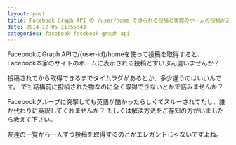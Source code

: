 ```yaml
---
layout: post
title: Facebook Graph API の /user/home で得られる投稿と実際のホームの投稿が違っている
date: 2014-12-05 11:55:43
categories: facebook facebook-graph-api
---
```

<!-- {% raw %} -->
<p>FacebookのGraph APIで/{user-id}/homeを使って投稿を取得すると、Facebook本家のサイトのホームに表示される投稿とずいぶん違いませんか？</p>

<p>投稿されてから取得できるまでタイムラグがあるとか、多少違うのはいいんです。
でも結構前に投稿された物なのに全く取得できないとかで詰みませんか？</p>

<p>Facebookグループに突撃しても英語が酷かったらしくてスルーされてたし、誰か代わりに英訳してくれませんか？
もしくは解決方法をご存知の方がいましたら教えて下さい。</p>

<p>友達の一覧から一人ずつ投稿を取得するのとかエレガントじゃないですよね。</p>
<!-- {% endraw %} -->
